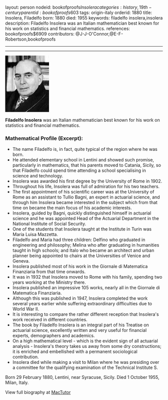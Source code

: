 layout: person
nodeid: bookofproofs$Insolera
categories: history,19th-century
parentid: bookofproofs$603
tags: origin-italy
orderid: 1880
title: Insolera, Filadelfo
born: 1880
died: 1955
keywords: filadelfo insolera,insolera
description: Filadelfo Insolera was an Italian mathematician best known for his work on statistics and financial mathematics.
references: bookofproofs$6909
contributors: @J-J-O'Connor,@E-F-Robertson,bookofproofs

---



---

![Insolera.jpg](https://github.com/bookofproofs/bookofproofs.github.io/blob/main/_sources/_assets/images/portraits/Insolera.jpg?raw=true)

**Filadelfo Insolera** was an Italian mathematician best known for his work on statistics and financial mathematics.

### Mathematical Profile (Excerpt):
* The name Filadelfo is, in fact, quite typical of the region where he was born.
* He attended elementary school in Lentini and showed such promise, particularly in mathematics, that his parents moved to Catania, Sicily, so that Filadelfo could spend time attending a school specialising in science and technology.
* Insolera was awarded his first degree by the University of Rome in 1902.
* Throughout his life, Insolera was full of admiration for his two teachers.
* The first appointment of his scientific career was at the University of Rome as an assistant to Tullio Bagni, an expert in actuarial science, and through him Insolera became interested in the subject which from that time on became the main focus of his academic interests.
* Insolera, guided by Bagni, quickly distinguished himself in actuarial science and he was appointed Head of the Actuarial Department in the National Institute of Social Security.
* One of the students that Insolera taught at the Institute in Turin was Maria Luisa Mazzetta.
* Filadelfo and Maria had three children: Delfino who graduated in engineering and philosophy; Melina who after graduating in humanities taught in high schools; and Italo who became an architect and urban planner being appointed to chairs at the Universities of Venice and Geneva.
* Insolera published most of his work in the Giornale di Matematica Finanziaria from that time onwards.
* It was in 1932 that Insolera moved to Rome with his family, spending two years working at the Ministry there.
* Insolera published an impressive 105 works, nearly all in the Giornale di Matematica Finanziaria.
* Although this was published in 1947, Insolera completed the work several years earlier while suffering extraordinary difficulties due to World War II.
* It is interesting to compare the rather different reception that Insolera's work received in different countries.
* The book by Filadelfo Insolera is an integral part of his Treatise on actuarial science, excellently written and very useful for financial experts, demographers and academics.
* On a high mathematical level - which is the evident sign of all actuarial analysis - Insolera's theory takes us away from some dry constructions; it is enriched and embellished with a permanent sociological contribution.
* Insolera died while making a visit to Milan where he was presiding over a committee for the qualifying examination of the Technical Institute S.

Born 29 February 1880, Lentini, near Syracuse, Sicily. Died 1 October 1955, Milan, Italy.

View full biography at [MacTutor](https://mathshistory.st-andrews.ac.uk/Biographies/Insolera/)
